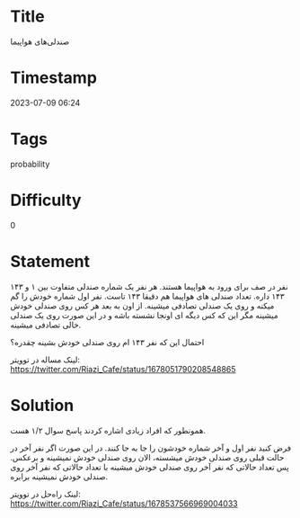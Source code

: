 # Title
صندلی‌های هواپیما
# Timestamp
2023-07-09 06:24
# Tags
probability
# Difficulty
0
# Statement
۱۴۳ نفر در صف برای ورود به هواپیما هستند. هر نفر یک شماره صندلی متفاوت بین ۱ و ۱۴۳ داره. تعداد صندلی های هواپیما هم دقیقا ۱۴۳ تاست. نفر اول شماره خودش را گم میکنه و روی یک صندلی تصادفی میشینه. از اون به بعد هر کس روی صندلی خودش میشینه مگر این که کس دیگه ای اونجا نشسته باشه و در این صورت روی یک صندلی خالی تصادفی میشینه.

احتمال این که نفر ۱۴۳ ام روی صندلی خودش بشینه چقدره؟

لینک مساله در توویتر: https://twitter.com/Riazi_Cafe/status/1678051790208548865

# Solution

همونطور که افراد زیادی اشاره کردند پاسخ سوال ۱/۲ هست.

فرض کنید نفر اول و آخر شماره خودشون را جا به جا کنند. در این صورت اگر نفر آخر در حالت قبلی روی صندلی خودش میشسته، الان روی صندلی خودش نمیشینه و برعکس. پس تعداد حالاتی که نفر آخر روی صندلی خودش میشینه با تعداد حالاتی که نفر آخر روی صندلی خودش نمیشینه برابره.

لینک راه‌حل در توویتر: https://twitter.com/Riazi_Cafe/status/1678537566969004033
